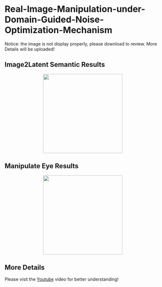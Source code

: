 # Real-Image-Manipulation-under-Domain-Guided-Noise-Optimization-Mechanism

Notice: the image is not display properly, please download to review. More Details will be uploaded!

Image2Latent Semantic Results
------------
<div align="center">
<img src="https://github.com/GreenLimeSia/Real-Image-Manipulation-under-Domain-Guided-Noise-Optimization-Mechanism/tree/main/DNI-Code/result_file/semantic.png" width="256" height="256"> 
</div>

Manipulate Eye Results
------------
<div align="center">
<img src="https://github.com/GreenLimeSia/Real-Image-Manipulation-under-Domain-Guided-Noise-Optimization-Mechanism/tree/main/DNI-Code/result_file/eye.mp4" width="256" height="256"> 
</div>

More Details
----------------
Please visit the [Youtube](https://www.youtube.com/watch?v=KrcCRZs7J98&feature=youtu.be) video for better understanding!
